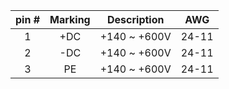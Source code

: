 | **pin #** | **Marking** | **Description** | **AWG** |
| :---: | :---: | :---: | :---: |
| 1 | +DC | +140 ~ +600V | 24-11 |
| 2 | -DC | +140 ~ +600V | 24-11 |
| 3 | PE | +140 ~ +600V | 24-11 |
